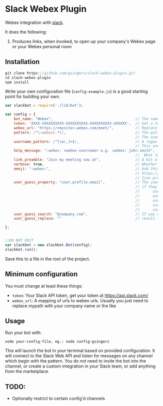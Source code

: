 # Slack Webex Plugin

Webex integration with [slack](http://slack.com).  

It does the following:

1. Produces links, when invoked, to open up your company's Webex page or your Webex personal room

## Installation

```javascript
git clone https://github.com/gsingers/slack-webex-plugin.git
cd slack-webex-plugin
npm install
```

Write your own configuration file (`config-example.js`) is a good starting point for building your own.

```javascript
var slackbot = require('./lib/bot');

var config = {
    bot_name: "Webex",										// The name to post the URL as
    token: 'XXXX-XXXXXXXXXX-XXXXXXXXXX-XXXXXXXXXX-XXXXXX',	// Get a test token from https://api.slack.com/docs/oauth-test-tokens
    webex_url: "https://<mysite>.webex.com/meet/", 			// Replace <mysite> with your WebEx site
    pattern: /^\:webex(.*)/,			 					// The pattern to look for before responding. Default is :webex
															// The username is expected to follow this
	username_pattern: /^[\w\.]+$/,							// A regex which should match allowed username formats.
															// This one is "any number of word characters (a-z, A-Z, 0-9, _) or full stops in any order"
	help_message: ":webex: <webex-username> e.g. :webex: john.smith",
															//	What to print when the user gets it wrong. Update this if you change pattern
	link_preamble: "Join my meeting now at",				// A bit of text to go before the link. If you don't want this comment this line out
    verbose: true,											// Whether not to be verbose on stdout
    emoji: ":webex:",										// Add this emoji by following instructions at
															// https://get.slack.help/hc/en-us/articles/206870177-Create-custom-emoji
															// Icon provided in this repo
    user_guess_property: "user.profile.email",				// The user profile property that we should use to guess the user's webex username
															// if they don't provide it. Some choices:
															//		user.name					Slack username (e.g. jsmith)
															//		user.real_name				Slack real name (e.g. John Smith)
															//		user.profile.first_name		Slack first name (e.g. John)
															//		user.profile.last_name		Slack last name (e.g. Smith)
															//		user.profile.email			Slack email (eg. john.smith@company.com)
	user_guess_search: "@company.com",						// If you want to manipulate the guessed username you can do a search and replace on the
	user_guess_replace: ""									// result. This example removes the domiain part of the email address

};


//DO NOT EDIT
var slackbot = new slackbot.Bot(config);
slackbot.run();

```

Save this to a file in the root of the project.

## Minimum configuration

You must change at least these things:

- `token`: Your Slack API token, get your token at https://api.slack.com/
- `webex_url`: A mapping of urls to webex urls.  Usually you just need to replace mypath with your company name or the like

## Usage

Run your bot with:

    node your-config-file, eg.: node config-gsingers

This will launch the bot in your terminal based on provided configuration. It will connect to the Slack Web API and listen for messages on any channel which begin with
the pattern. You do not need to invite the bot into the channel, or create a custom integration in your Slack team, or add anything from the marketplace. 


## TODO:

- Optionally restrict to certain config'd channels
